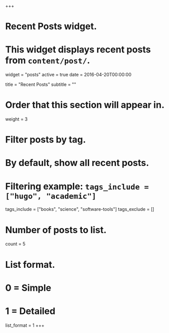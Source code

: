 +++
# Recent Posts widget.
# This widget displays recent posts from `content/post/`.
widget = "posts"
active = true
date = 2016-04-20T00:00:00

title = "Recent Posts"
subtitle = ""

# Order that this section will appear in.
weight = 3

# Filter posts by tag.
#  By default, show all recent posts.
#  Filtering example: `tags_include = ["hugo", "academic"]`
tags_include = ["books", "science", "software-tools"]
tags_exclude = []

# Number of posts to list.
count = 5

# List format.
#   0 = Simple
#   1 = Detailed
list_format = 1
+++

